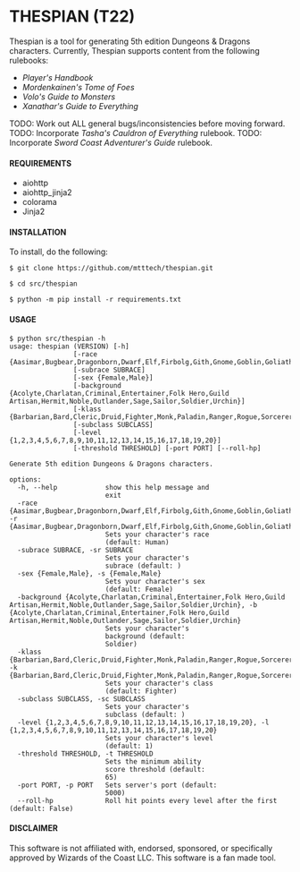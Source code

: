 # THESPIAN (T22)


Thespian is a tool for generating 5th edition Dungeons & Dragons characters. Currently, Thespian supports content from the following rulebooks:

  * *Player's Handbook*
  * *Mordenkainen's Tome of Foes*
  * *Volo's Guide to Monsters*
  * *Xanathar's Guide to Everything*

TODO: Work out ALL general bugs/inconsistencies before moving forward.
TODO: Incorporate *Tasha's Cauldron of Everything* rulebook.
TODO: Incorporate *Sword Coast Adventurer's Guide* rulebook.


#### REQUIREMENTS

  * aiohttp
  * aiohttp_jinja2
  * colorama
  * Jinja2


#### INSTALLATION

To install, do the following:

```
$ git clone https://github.com/mtttech/thespian.git

$ cd src/thespian

$ python -m pip install -r requirements.txt
```


#### USAGE

```
$ python src/thespian -h
usage: thespian (VERSION) [-h]
                [-race {Aasimar,Bugbear,Dragonborn,Dwarf,Elf,Firbolg,Gith,Gnome,Goblin,Goliath,HalfElf,HalfOrc,Halfling,Hobgoblin,Human,Kenku,Kobold,Lizardfolk,Orc,Tabaxi,Tiefling,Triton,Yuanti}]
                [-subrace SUBRACE]
                [-sex {Female,Male}]
                [-background {Acolyte,Charlatan,Criminal,Entertainer,Folk Hero,Guild Artisan,Hermit,Noble,Outlander,Sage,Sailor,Soldier,Urchin}]
                [-klass {Barbarian,Bard,Cleric,Druid,Fighter,Monk,Paladin,Ranger,Rogue,Sorcerer,Warlock,Wizard}]
                [-subclass SUBCLASS]
                [-level {1,2,3,4,5,6,7,8,9,10,11,12,13,14,15,16,17,18,19,20}]
                [-threshold THRESHOLD] [-port PORT] [--roll-hp]

Generate 5th edition Dungeons & Dragons characters.   

options:
  -h, --help            show this help message and    
                        exit
  -race {Aasimar,Bugbear,Dragonborn,Dwarf,Elf,Firbolg,Gith,Gnome,Goblin,Goliath,HalfElf,HalfOrc,Halfling,Hobgoblin,Human,Kenku,Kobold,Lizardfolk,Orc,Tabaxi,Tiefling,Triton,Yuanti}, -r {Aasimar,Bugbear,Dragonborn,Dwarf,Elf,Firbolg,Gith,Gnome,Goblin,Goliath,HalfElf,HalfOrc,Halfling,Hobgoblin,Human,Kenku,Kobold,Lizardfolk,Orc,Tabaxi,Tiefling,Triton,Yuanti}
                        Sets your character's race    
                        (default: Human)
  -subrace SUBRACE, -sr SUBRACE
                        Sets your character's
                        subrace (default: )
  -sex {Female,Male}, -s {Female,Male}
                        Sets your character's sex     
                        (default: Female)
  -background {Acolyte,Charlatan,Criminal,Entertainer,Folk Hero,Guild Artisan,Hermit,Noble,Outlander,Sage,Sailor,Soldier,Urchin}, -b {Acolyte,Charlatan,Criminal,Entertainer,Folk Hero,Guild Artisan,Hermit,Noble,Outlander,Sage,Sailor,Soldier,Urchin}
                        Sets your character's
                        background (default:
                        Soldier)
  -klass {Barbarian,Bard,Cleric,Druid,Fighter,Monk,Paladin,Ranger,Rogue,Sorcerer,Warlock,Wizard}, -k {Barbarian,Bard,Cleric,Druid,Fighter,Monk,Paladin,Ranger,Rogue,Sorcerer,Warlock,Wizard}
                        Sets your character's class   
                        (default: Fighter)
  -subclass SUBCLASS, -sc SUBCLASS
                        Sets your character's
                        subclass (default: )
  -level {1,2,3,4,5,6,7,8,9,10,11,12,13,14,15,16,17,18,19,20}, -l {1,2,3,4,5,6,7,8,9,10,11,12,13,14,15,16,17,18,19,20}
                        Sets your character's level   
                        (default: 1)
  -threshold THRESHOLD, -t THRESHOLD
                        Sets the minimum ability      
                        score threshold (default:     
                        65)
  -port PORT, -p PORT   Sets server's port (default:  
                        5000)
  --roll-hp             Roll hit points every level after the first (default: False)
```


#### DISCLAIMER

This software is not affiliated with, endorsed, sponsored, or specifically approved
by Wizards of the Coast LLC. This software is a fan made tool.
